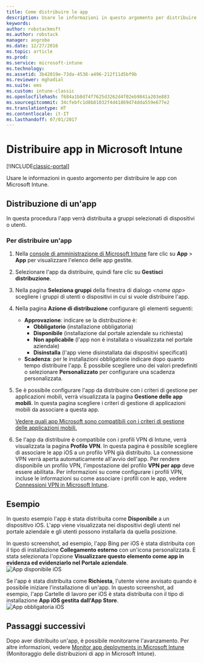 ```yaml
---
title: Come distribuire le app
description: Usare le informazioni in questo argomento per distribuire le app con Microsoft Intune.
keywords: 
author: robstackmsft
ms.author: robstack
manager: angrobe
ms.date: 12/27/2016
ms.topic: article
ms.prod: 
ms.service: microsoft-intune
ms.technology: 
ms.assetid: 3b42019e-73da-4538-a496-212f11d5bf9b
ms.reviewer: mghadial
ms.suite: ems
ms.custom: intune-classic
ms.openlocfilehash: f684a1b8d74f7625d3262d4f02eb9841a203e883
ms.sourcegitcommit: 34cfebfc1d8b81032f4d41869d74dda559e677e2
ms.translationtype: HT
ms.contentlocale: it-IT
ms.lasthandoff: 07/01/2017
---
```

# <a name="deploy-apps-in-microsoft-intune"></a>Distribuire app in Microsoft Intune

[!INCLUDE[classic-portal](../includes/classic-portal.md)]

Usare le informazioni in questo argomento per distribuire le app con Microsoft Intune.


## <a name="deploy-an-app"></a>Distribuzione di un'app
In questa procedura l'app verrà distribuita a gruppi selezionati di dispositivi o utenti.

### <a name="to-deploy-an-app"></a>Per distribuire un'app

1. Nella [console di amministrazione di Microsoft Intune](https://manage.microsoft.com) fare clic su **App** &gt; **App** per visualizzare l'elenco delle app gestite.

2.  Selezionare l'app da distribuire, quindi fare clic su **Gestisci distribuzione**.

3.  Nella pagina **Seleziona gruppi** della finestra di dialogo *&lt;nome app&gt;* scegliere i gruppi di utenti o dispositivi in cui si vuole distribuire l'app.

4.  Nella pagina **Azione di distribuzione** configurare gli elementi seguenti:

    - **Approvazione**: indicare se la distribuzione è:
        - **Obbligatorio** (installazione obbligatoria)
        - **Disponibile** (installazione dal portale aziendale su richiesta)
        - **Non applicabile** (l'app non è installata o visualizzata nel portale aziendale)
        - **Disinstalla** (l'app viene disinstallata dai dispositivi specificati)
    - **Scadenza**: per le installazioni obbligatorie indicare dopo quanto tempo distribuire l'app. È possibile scegliere uno dei valori predefiniti o selezionare **Personalizzato** per configurare una scadenza personalizzata.

5. Se è possibile configurare l'app da distribuire con i criteri di gestione per applicazioni mobili, verrà visualizzata la pagina **Gestione delle app mobili**. In questa pagina scegliere i criteri di gestione di applicazioni mobili da associare a questa app.

    [Vedere quali app Microsoft sono compatibili con i criteri di gestione delle applicazioni mobili.](https://www.microsoft.com/server-cloud/products/microsoft-intune/partners.aspx)

6. Se l'app da distribuire è compatibile con i profili VPN di Intune, verrà visualizzata la pagina **Profilo VPN**. In questa pagina è possibile scegliere di associare le app iOS a un profilo VPN già distribuito. La connessione VPN verrà aperta automaticamente all'avvio dell'app. Per rendere disponibile un profilo VPN, l'impostazione del profilo **VPN per app** deve essere abilitata.
 Per informazioni su come configurare i profili VPN, incluse le informazioni su come associare i profili con le app, vedere [Connessioni VPN in Microsoft Intune](vpn-connections-in-microsoft-intune.md).

<!---
>[!TIP]
>If an end user previously installed an iOS app and you now deploy it with a deployment action of **Available**, Intune will automatically begin to manage that app with no further action required by you, or the end-user.
--->

## <a name="example"></a>Esempio

In questo esempio l'app è stata distribuita come **Disponibile** a un dispositivo iOS.
L'app viene visualizzata nei dispositivi degli utenti nel portale aziendale e gli utenti possono installarla da quella posizione.

In questo screenshot, ad esempio, l'app Bing per iOS è stata distribuita con il tipo di installazione **Collegamento esterno** con un'icona personalizzata. È stata selezionata l'opzione **Visualizzare questo elemento come app in evidenza ed evidenziarlo nel Portale aziendale**.  
![App disponibile iOS](./media/available-install-on-iOS.png)

Se l'app è stata distribuita come **Richiesta**, l'utente viene avvisato quando è possibile iniziare l'installazione di un'app. In questo screenshot, ad esempio, l'app Cartelle di lavoro per iOS è stata distribuita con il tipo di installazione **App iOS gestita dall'App Store**.  
![App obbligatoria iOS](./media/iOS-Required-install.PNG)

## <a name="next-steps"></a>Passaggi successivi

Dopo aver distribuito un'app, è possibile monitorarne l'avanzamento. Per altre informazioni, vedere [Monitor app deployments in Microsoft Intune](monitor-apps-in-microsoft-intune.md) (Monitoraggio delle distribuzioni di app in Microsoft Intune).

